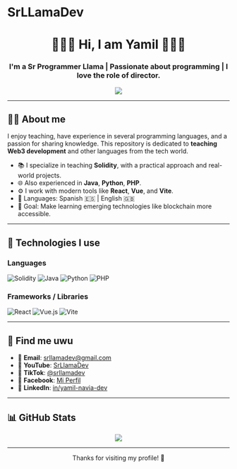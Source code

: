 # SrLLamaDev

<h1 align="center">🦙🦙🦙 Hi, I am Yamil 🦙🦙🦙</h1>
<h3 align="center">I'm a Sr Programmer Llama | Passionate about programming | I love the role of director.  </h3>

<p align="center">
    <img src="https://readme-typing-svg.herokuapp.com?color=36BCF7&center=true&vCenter=true&lines=Solidity+Director;Code+and+Teaching+Enthusiast;Building+the+Future+of+Web3" />
</p>

---

## 🧑‍🏫 About me

I enjoy teaching, have experience in several programming languages, and a passion for sharing knowledge. This repository is dedicated to **teaching Web3 development** and other languages ​​from the tech world.

- 📚 I specialize in teaching **Solidity**, with a practical approach and real-world projects.
- 🌐 Also experienced in **Java**, **Python**, **PHP**.
- ⚙️ I work with modern tools like **React**, **Vue**, and **Vite**.
- 💬 Languages: Spanish 🇪🇸 | English 🇬🇧
- 🎯 Goal: Make learning emerging technologies like blockchain more accessible.

---

## 🚀 Technologies I use

### Languages
![Solidity](https://img.shields.io/badge/Solidity-363636?style=flat&logo=solidity&logoColor=white)
![Java](https://img.shields.io/badge/Java-ED8B00?style=flat&logo=java&logoColor=white)
![Python](https://img.shields.io/badge/Python-3776AB?style=flat&logo=python&logoColor=white)
![PHP](https://img.shields.io/badge/PHP-777BB4?style=flat&logo=php&logoColor=white)

### Frameworks / Libraries
![React](https://img.shields.io/badge/React-61DAFB?style=flat&logo=react&logoColor=black)
![Vue.js](https://img.shields.io/badge/Vue.js-4FC08D?style=flat&logo=vue.js&logoColor=white)
![Vite](https://img.shields.io/badge/Vite-646CFF?style=flat&logo=vite&logoColor=white)

---

## 🎥 Find me uwu

- 📩 **Email**: [srllamadev@gmail.com](mailto:srllamadev@gmail.com)
- 🎥 **YouTube**: [SrLlamaDev](https://www.youtube.com/channel/UCACpUuuDtzfGvzUctYz-MlA)
- 🎵 **TikTok**: [@srllamadev](https://www.tiktok.com/@srllamadev)
- 👤 **Facebook**: [Mi Perfil](https://facebook.com/profile.php?id=61570256863781)
- 💼 **LinkedIn**: [in/yamil-navia-dev](https://linkedin.com/in/yamil-navia-dev)

---

## 📊 GitHub Stats

<p align="center">
  <!--<img src="https://github-readme-stats.vercel.app/api?username=srllamadev&show_icons=true&theme=radical" />-->
  <img src="https://github-readme-stats.vercel.app/api/top-langs/?username=srllamadev&layout=compact&theme=radical" />
</p>

---

<p align="center"> Thanks for visiting my profile! 🚀</p>
